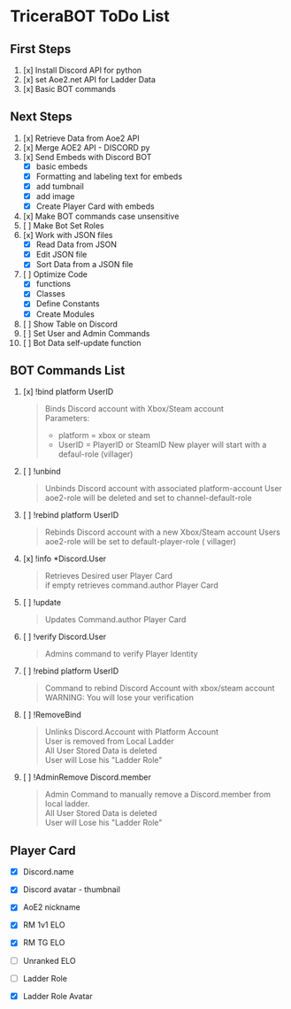 # TriceraBOT ToDo List

## First Steps 
1. [x] Install Discord API for python
2. [x] set Aoe2.net API for Ladder Data
3. [x] Basic BOT commands

## Next Steps
1. [x] Retrieve Data from Aoe2 API
2. [x] Merge AOE2 API - DISCORD py
3. [x] Send Embeds with Discord BOT
   - [x] basic embeds
   - [x] Formatting and labeling text for embeds
   - [x] add tumbnail
   - [x] add image
   - [x] Create Player Card with embeds
4. [x] Make BOT commands case unsensitive
5. [ ] Make Bot Set Roles
6. [x] Work with JSON files
    - [x] Read Data from JSON
    - [x] Edit JSON file
    - [x] Sort Data from a JSON file
7. [ ] Optimize Code
   - [x] functions
   - [x] Classes
   - [x] Define Constants
   - [x] Create Modules
8. [ ] Show Table on Discord
9. [ ] Set User and Admin Commands
10. [ ] Bot Data self-update function

## BOT Commands List
1. [x] !bind platform UserID  
   > Binds Discord account with Xbox/Steam account  
   > Parameters:  
   > - platform = xbox or steam  
   > - UserID = PlayerID or SteamID
   > New player will start with a defaul-role (villager)

2. [ ] !unbind
   > Unbinds Discord account with associated platform-account
   > User aoe2-role will be deleted and set to channel-default-role

3. [ ] !rebind platform UserID
   > Rebinds Discord account with a new Xbox/Steam account
   > Users aoe2-role will be set to default-player-role ( villager)

4. [x] !info *Discord.User
   > Retrieves Desired user Player Card  
   > if empty retrieves command.author Player Card

5. [ ] !update
   > Updates Command.author Player Card

6. [ ] !verify Discord.User
   > Admins command to verify Player Identity

7. [ ] !rebind platform UserID
   > Command to rebind Discord Account with xbox/steam account  
   > WARNING: You will lose your verification

8. [ ] !RemoveBind
    > Unlinks Discord.Account with Platform Account  
    > User is removed from Local Ladder  
    > All User Stored Data is deleted  
    > User will Lose his "Ladder Role"

9.  [ ] !AdminRemove Discord.member
    > Admin Command to manually remove a Discord.member from local ladder.  
    > All User Stored Data is deleted  
    > User will Lose his "Ladder Role"


## Player Card 
 - [x] Discord.name
 - [x] Discord avatar - thumbnail
 - [x] AoE2 nickname
 - [x] RM 1v1 ELO
 - [x] RM TG ELO
 - [ ] Unranked ELO
 - [ ] Ladder Role
 - [x] Ladder Role Avatar
    
   



  

